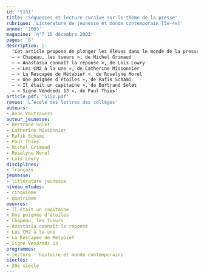```yaml
---
id: '5151'
title: 'Séquences et lecture cursive sur le thème de la presse'
rubrique: 'Littérature de jeunesse et monde contemporain [5e-4e]'
annee: '2003'
magazine: 'n°7 15 décembre 2003'
pages: '6'
description: |-
  'Cet article propose de plonger les élèves dans le monde de la presse par la lecture de livres de jeunesse qui favorisent l’accès à un certain nombre de thèmes (liberté de la presse, vérification des informations, respect de la vie privée…), toujours d’actualité. La variété des approches proposées ici, depuis le journal scolaire jusqu’à l’enquête policière ou les journaux clandestins, en passant par l’apprentissage du métier, permet de faire prendre conscience aux élèves des difficultés d’informer.
  – « Chapeau, les tueurs », de Michel Grimaud
  – « Anastasia connaît la réponse », de Lois Lowry
  – « Les CM2 à la une », de Catherine Missonnier
  – « La Rescapée de Métabief », de Roselyne Morel
  – « Une poignée d’étoiles », de Rafik Schami
  – « Il était un capitaine », de Bertrand Solet
  – « Signé Vendredi 13 », de Paul Thiès'
article_pdf: '5151.pdf'
revue: 'L’école des lettres des collèges'
auteurs:
- Anne Vautravers
auteur_jeunesse:
- Bertrand Solet
- Catherine Missonnier
- Rafik Schami
- Paul Thiès
- Michel Grimaud
- Roselyne Morel
- Lois Lowry
disciplines:
- français
jeunesse:
- littérature jeunesse
niveau_etudes:
- cinquième
- quatrième
oeuvres:
- Il était un capitaine
- Une poignée d’étoiles
- Chapeau, les tueurs
- Anastasia connaît la réponse
- Les CM2 à la une
- La Rescapée de Métabief
- Signé Vendredi 13
programmes:
- lecture - histoire et monde contemporains
siecles:
- 20e siècle
---
```

